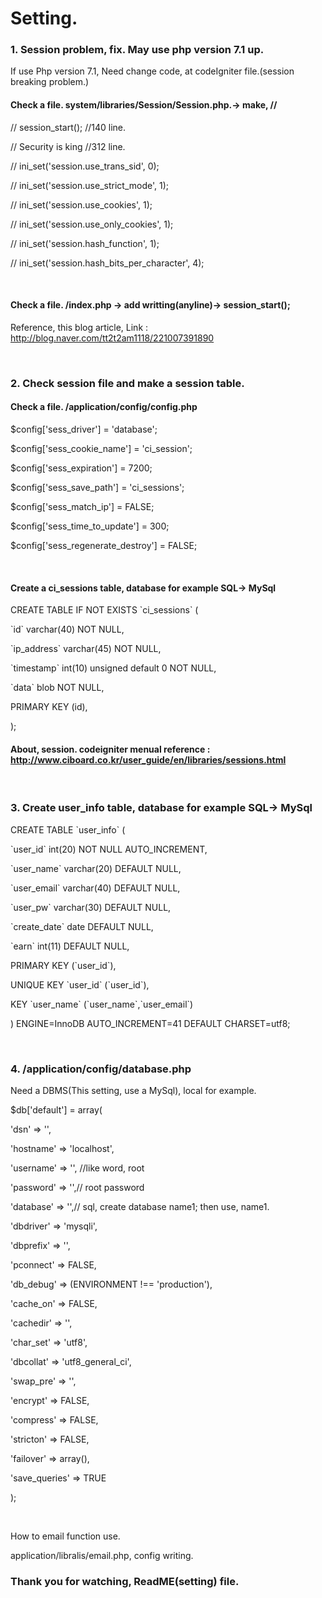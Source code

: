 <h1>Setting.</h1>

 <h3>1. Session problem, fix. May use php version 7.1 up.</h3>
 <p>If use Php version 7.1, Need change code, at codeIgniter file.(session breaking problem.)</p>
 <h4>Check a file. system/libraries/Session/Session.php.-> make, // </h4>
 <p>//     session_start();  //140 line.</p>
 <p></p>
<p> // Security is king                 //312 line.</p>
<p>//    ini_set('session.use_trans_sid', 0);</p>
<p>//    ini_set('session.use_strict_mode', 1);</p>
<p>//    ini_set('session.use_cookies', 1);</p>
<p>//    ini_set('session.use_only_cookies', 1);</p>
<p>//    ini_set('session.hash_function', 1);</p>
<p>//    ini_set('session.hash_bits_per_character', 4);</p>
<br/>
<h4>Check a file. /index.php -> add writting(anyline)-> session_start();</h4>
 <p>Reference, this blog article, Link : <a href="http://blog.naver.com/tt2t2am1118/221007391890">http://blog.naver.com/tt2t2am1118/221007391890</a></p>
 <br/>
 <h3>2. Check session file and make a session table.</h3>
 <h4>Check a file. /application/config/config.php</h4>
<p> $config['sess_driver'] = 'database';</p>
<p>$config['sess_cookie_name'] = 'ci_session';</p>
<p>$config['sess_expiration'] = 7200;</p>
<p>$config['sess_save_path'] = 'ci_sessions';</p>
<p>$config['sess_match_ip'] = FALSE;</p>
<p>$config['sess_time_to_update'] = 300;</p>
<p>$config['sess_regenerate_destroy'] = FALSE;</p>
<br/>
<h4>Create a ci_sessions table, database for example SQL-> MySql</h4>
<p>CREATE TABLE IF NOT EXISTS `ci_sessions` (</p>
<p>        `id` varchar(40) NOT NULL,</p>
<p>        `ip_address` varchar(45) NOT NULL,</p>
<p>        `timestamp` int(10) unsigned default 0 NOT NULL,</p>
<p>        `data` blob NOT NULL,</p>
<p>        PRIMARY KEY (id),</p>
<p>);</p>
<h4>About, session. codeigniter menual reference : <a href="http://www.ciboard.co.kr/user_guide/en/libraries/sessions.html">http://www.ciboard.co.kr/user_guide/en/libraries/sessions.html</a></h4>
<br/> 
<h3>3. Create user_info table,  database for example SQL-> MySql</h3>
<p>CREATE TABLE `user_info` (</p>
<p>  `user_id` int(20) NOT NULL AUTO_INCREMENT,</p>
<p>  `user_name` varchar(20) DEFAULT NULL,</p>
<p>  `user_email` varchar(40) DEFAULT NULL,</p>
<p>  `user_pw` varchar(30) DEFAULT NULL,</p>
<p>  `create_date` date DEFAULT NULL,</p>
<p>  `earn` int(11) DEFAULT NULL,</p>
<p>  PRIMARY KEY (`user_id`),</p>
<p>  UNIQUE KEY `user_id` (`user_id`),</p>
<p>  KEY `user_name` (`user_name`,`user_email`)</p>
<p>) ENGINE=InnoDB AUTO_INCREMENT=41 DEFAULT CHARSET=utf8;</p>
<br/>
<h3>4. /application/config/database.php </h3>
<p>Need a DBMS(This setting, use a MySql), local for example.</p>
<p>$db['default'] = array(</p>
<p>'dsn'	=> '',</p>
<p>'hostname' => 'localhost', </p>
<p>'username' => '',  //like word, root</p>
<p>'password' => '',// root password</p>
<p>'database' => '',// sql, create database name1; then use, name1.</p>
<p>'dbdriver' => 'mysqli',</p>
<p>'dbprefix' => '',</p>
<p>'pconnect' => FALSE,</p>
<p>'db_debug' => (ENVIRONMENT !== 'production'),</p>
<p>'cache_on' => FALSE,</p>
<p>'cachedir' => '',</p>
<p>'char_set' => 'utf8',</p>
<p>'dbcollat' => 'utf8_general_ci',</p>
<p>'swap_pre' => '',</p>
<p>'encrypt' => FALSE,</p>
<p>'compress' => FALSE,</p>
<p>'stricton' => FALSE,</p>
<p>'failover' => array(),</p>
<p>'save_queries' => TRUE</p>
<p>);</p>
<br/>
<p>How to email function use.</p>
<p>application/libralis/email.php, config writing.</p>
<p></p>
<h3>Thank you for watching, ReadME(setting) file.</h3>

 
 
 
